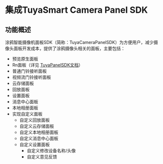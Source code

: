 # 集成TuyaSmart Camera Panel SDK

## 功能概述

涂鸦智能摄像机面板SDK（简称：TuyaCameraPanelSDK）为方便用户，减少摄像头面板开发成本，提供了涂鸦摄像头相关的面板，主要包括：
- 预览原生面板
- Rn面板（详见 [TuyaPanelSDK文档](https://tuyainc.github.io/tuyasmart_panel_android_sdk_doc/)）
- 普通门铃接听面板  
- 视频流门铃接听面板
- 云存储面板
- 回放面板
- 设置面板
- 消息中心面板
- 本地相册面板
- 实现自定义面板
    - 自定义回放面板
    - 自定义云存储面板
    - 自定义本地相册面板
    - 自定义消息中心面板
    - 自定义设置面板
      - 自定义修改设备名称/头像
      - 自定义意见反馈